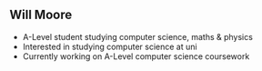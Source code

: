 ## Will Moore

- A-Level student studying computer science, maths & physics  
- Interested in studying computer science at uni  
- Currently working on A-Level computer science coursework  
